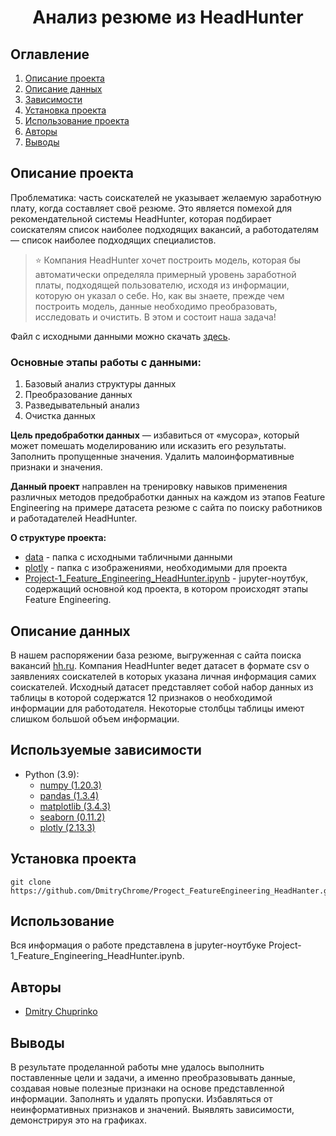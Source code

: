 # <center> Анализ резюме из HeadHunter </center>
## Оглавление
1. [Описание проекта](#Описание-проекта)
2. [Описание данных](#Описание-данных)
3. [Зависимости](#Зависимости)
4. [Установка проекта](#Установка-проекта)
5. [Использование проекта](#Использование-проекта)
6. [Авторы](#Авторы)
7. [Выводы](#Выводы)

## Описание проекта
Проблематика: часть соискателей не указывает желаемую заработную плату, когда составляет своё резюме.
Это является помехой для рекомендательной системы HeadHunter, которая подбирает соискателям список наиболее подходящих вакансий, а работодателям — список наиболее подходящих специалистов.

> ⭐ Компания HeadHunter хочет построить модель, которая бы автоматически определяла примерный уровень заработной платы, подходящей пользователю, исходя из информации, которую он указал о себе. Но, как вы знаете, прежде чем построить модель, данные необходимо преобразовать, исследовать и очистить. В этом и состоит наша задача!

Файл с исходными данными можно скачать [здесь](https://drive.google.com/file/d/1Kb78mAWYKcYlellTGhIjPI-bCcKbGuTn/view).

### Основные этапы работы с данными:
1. Базовый анализ структуры данных
2. Преобразование данных
3. Разведывательный анализ
4. Очистка данных

**Цель предобработки данных** — избавиться от «мусора», который может помешать моделированию или исказить его результаты. Заполнить пропущенные значения. Удалить малоинформативные признаки и значения.

**Данный проект** направлен на тренировку навыков применения различных методов предобработки данных на каждом из этапов Feature Engineering на примере датасета резюме с сайта по поиску работников и работадателей HeadHunter.

**О структуре проекта:**
* [data](./data) - папка с исходными табличными данными
* [plotly](./plotly) - папка с изображениями, необходимыми для проекта
* [Project-1_Feature_Engineering_HeadHunter.ipynb](./Project-1_Feature_Engineering_HeadHunter.ipynb) - jupyter-ноутбук, содержащий основной код проекта, в котором происходят этапы Feature Engineering.

## Описание данных
В нашем распоряжении база резюме, выгруженная с сайта поиска вакансий [hh.ru](https://nn.hh.ru/?ysclid=lcqtddl6ky405210179).
Компания HeadHunter ведет датасет в формате csv о заявлениях соискателей в которых указана личная информация самих соискателей. 
Исходный датасет представляет собой набор данных из таблицы в которой содержатся 12 признаков о необходимой информации для работодателя. Некоторые столбцы таблицы имеют слишком большой объем информации.

## Используемые зависимости
* Python (3.9):
    * [numpy (1.20.3)](https://numpy.org)
    * [pandas (1.3.4)](https://pandas.pydata.org)
    * [matplotlib (3.4.3)](https://matplotlib.org)
    * [seaborn (0.11.2)](https://seaborn.pydata.org)
    * [plotly (2.13.3)](https://plotly.com/)

## Установка проекта

```
git clone https://github.com/DmitryChrome/Progect_FeatureEngineering_HeadHanter.git
```

## Использование
Вся информация о работе представлена в jupyter-ноутбуке Project-1_Feature_Engineering_HeadHunter.ipynb.

## Авторы

* [Dmitry Chuprinko](https://t.me/Dmitry_Chuprinko)

## Выводы

В результате проделанной работы мне удалось выполнить поставленные цели и задачи, а именно преобразовывать данные, создавая новые полезные признаки на основе представленной информации. Заполнять и удалять пропуски. Избавляться от неинформативных признаков и значений. Выявлять зависимости, демонстрируя это на графиках.
